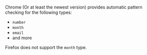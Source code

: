 Chrome (Or at least the newest version) provides automatic pattern checking for the following types:
 * `number`
 * `month`
 * `email`
 * and more

Firefox does not support the `month` type.